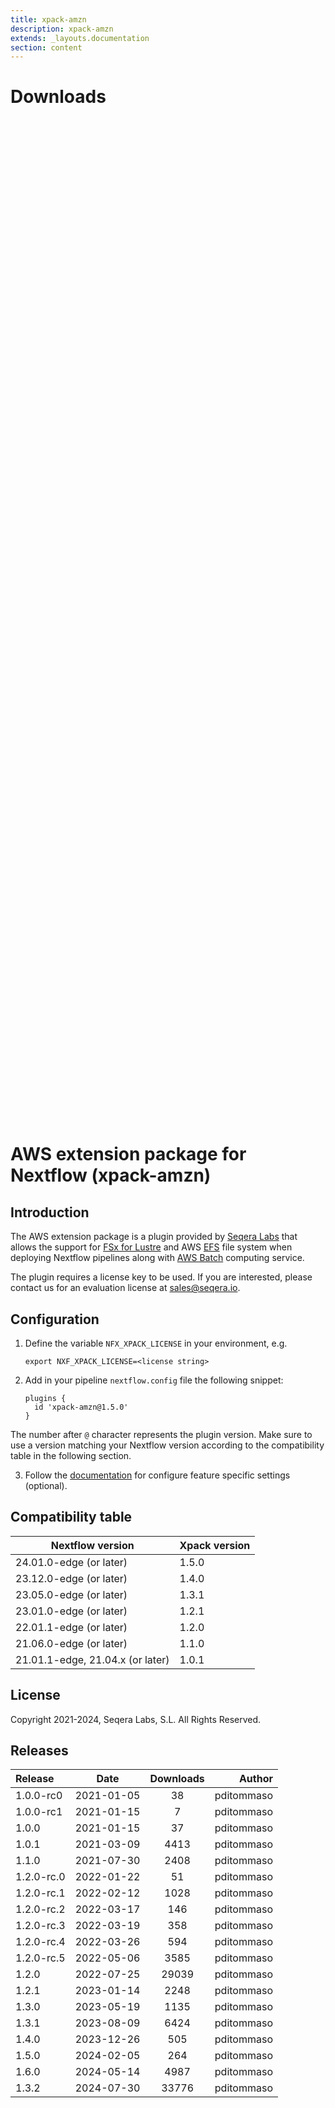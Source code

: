 ```yaml
---
title: xpack-amzn
description: xpack-amzn
extends: _layouts.documentation
section: content
---
```


# Downloads

<div style="position: relative; height:40vh; width:80vw">
    <canvas id="releases"></canvas>
</div>
<script type="module" src="nf-plugins-stats/docs/xpack-amzn/xpack-amzn.js"></script>

# AWS extension package for Nextflow (xpack-amzn)

## Introduction

The AWS extension package is a plugin provided by [Seqera Labs](https://www.seqera.io/) that allows the support for [FSx for Lustre](https://aws.amazon.com/fsx/lustre/) 
and AWS [EFS](https://aws.amazon.com/efs/) file system when deploying Nextflow pipelines 
along with [AWS Batch](https://aws.amazon.com/batch/) computing service.

The plugin requires a license key to be used. If you are interested, please contact us for an evaluation license at [sales@seqera.io](mailto:sales@seqera.io).

## Configuration

1. Define the variable `NFX_XPACK_LICENSE` in your environment, e.g. 

    ```
    export NXF_XPACK_LICENSE=<license string>
    ```

2. Add in your pipeline `nextflow.config` file the following 
snippet: 

    ```
    plugins {
      id 'xpack-amzn@1.5.0'
    }
    ``` 

The number after `@` character represents the plugin version. Make sure to use 
a version matching your Nextflow version according to the compatibility table 
in the following section. 

3. Follow the [documentation](docs.md) for configure feature specific settings (optional).

## Compatibility table


| Nextflow version        | Xpack version   |
|---                      |---              |
| 24.01.0-edge (or later) | 1.5.0           |
| 23.12.0-edge (or later) | 1.4.0           |
| 23.05.0-edge (or later) | 1.3.1           |
| 23.01.0-edge (or later) | 1.2.1           |
| 22.01.1-edge (or later) | 1.2.0           |
| 21.06.0-edge (or later) | 1.1.0           |
| 21.01.1-edge, 21.04.x (or later) | 1.0.1  |


## License  

Copyright 2021-2024, Seqera Labs, S.L. All Rights Reserved.


## Releases

| Release                               |                       Date                       |                   Downloads                    |                           Author |
| :------------ |:------------------------------------------------:|:----------------------------------------------:|---------------------------------:|
 |  1.0.0-rc0                                           | 2021-01-05                                          | 38                                                 | pditommaso                                         |
 |  1.0.0-rc1                                           | 2021-01-15                                          | 7                                                  | pditommaso                                         |
 |  1.0.0                                               | 2021-01-15                                          | 37                                                 | pditommaso                                         |
 |  1.0.1                                               | 2021-03-09                                          | 4413                                               | pditommaso                                         |
 |  1.1.0                                               | 2021-07-30                                          | 2408                                               | pditommaso                                         |
 |  1.2.0-rc.0                                          | 2022-01-22                                          | 51                                                 | pditommaso                                         |
 |  1.2.0-rc.1                                          | 2022-02-12                                          | 1028                                               | pditommaso                                         |
 |  1.2.0-rc.2                                          | 2022-03-17                                          | 146                                                | pditommaso                                         |
 |  1.2.0-rc.3                                          | 2022-03-19                                          | 358                                                | pditommaso                                         |
 |  1.2.0-rc.4                                          | 2022-03-26                                          | 594                                                | pditommaso                                         |
 |  1.2.0-rc.5                                          | 2022-05-06                                          | 3585                                               | pditommaso                                         |
 |  1.2.0                                               | 2022-07-25                                          | 29039                                              | pditommaso                                         |
 |  1.2.1                                               | 2023-01-14                                          | 2248                                               | pditommaso                                         |
 |  1.3.0                                               | 2023-05-19                                          | 1135                                               | pditommaso                                         |
 |  1.3.1                                               | 2023-08-09                                          | 6424                                               | pditommaso                                         |
 |  1.4.0                                               | 2023-12-26                                          | 505                                                | pditommaso                                         |
 |  1.5.0                                               | 2024-02-05                                          | 264                                                | pditommaso                                         |
 |  1.6.0                                               | 2024-05-14                                          | 4987                                               | pditommaso                                         |
 |  1.3.2                                               | 2024-07-30                                          | 33776                                              | pditommaso                                         |
